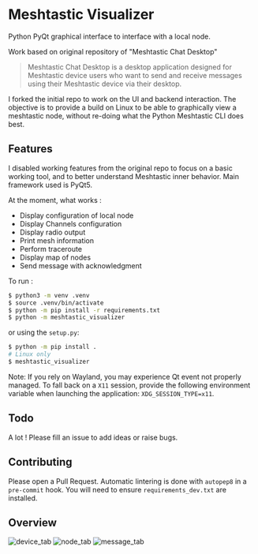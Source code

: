 # Meshtastic Visualizer
Python PyQt graphical interface to interface with a local node.

Work based on original repository of "Meshtastic Chat Desktop"

> Meshtastic Chat Desktop is a desktop application designed for Meshtastic device users who want to send and receive messages using their Meshtastic device via their desktop.

I forked the initial repo to work on the UI and backend interaction.  The objective is to provide a build on Linux to be able to graphically view a meshtastic node, without re-doing what the Python Meshtastic CLI does best.

## Features
I disabled working features from the original repo to focus on a basic working tool, and to better understand Meshtastic inner behavior.
Main framework used is PyQt5.

At the moment, what works :
* Display configuration of local node
* Display Channels configuration
* Display radio output
* Print mesh information
* Perform traceroute
* Display map of nodes
* Send message with acknowledgment

To run :
```bash
$ python3 -m venv .venv
$ source .venv/bin/activate
$ python -m pip install -r requirements.txt
$ python -m meshtastic_visualizer
```

or using the `setup.py`:

```bash
$ python -m pip install .
# Linux only
$ meshtastic_visualizer
```

Note: If you rely on Wayland, you may experience Qt event not properly managed. To fall back on a `X11` session, provide the following environment variable when launching the application: `XDG_SESSION_TYPE=x11`.

## Todo
A lot ! Please fill an issue to add ideas or raise bugs.

## Contributing
Please open a Pull Request.
Automatic lintering is done with `autopep8` in a `pre-commit` hook. You will need to ensure `requirements_dev.txt` are installed.

## Overview
![device_tab](https://github.com/user-attachments/assets/7d180fe1-ac96-4141-ad0c-6d2f4ca96911)
![node_tab](https://github.com/user-attachments/assets/ca66273d-6d88-4355-8ef8-1489d16ebdd3)
![message_tab](https://github.com/user-attachments/assets/aa5dde74-786d-4746-8b8f-a9c11f6c368b)


